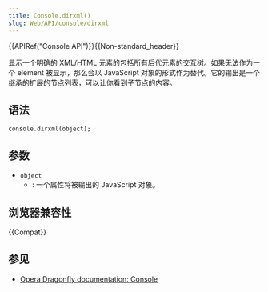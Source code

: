 ```yaml
---
title: Console.dirxml()
slug: Web/API/console/dirxml
---
```


{{APIRef("Console API")}}{{Non-standard_header}}

显示一个明确的 XML/HTML 元素的包括所有后代元素的交互树。如果无法作为一个 element 被显示，那么会以 JavaScript 对象的形式作为替代。它的输出是一个继承的扩展的节点列表，可以让你看到子节点的内容。

## 语法

```plain
console.dirxml(object);
```

## 参数

- `object`
  - : 一个属性将被输出的 JavaScript 对象。

## 浏览器兼容性

{{Compat}}

## 参见

- [Opera Dragonfly documentation: Console](http://www.opera.com/dragonfly/documentation/console/)
